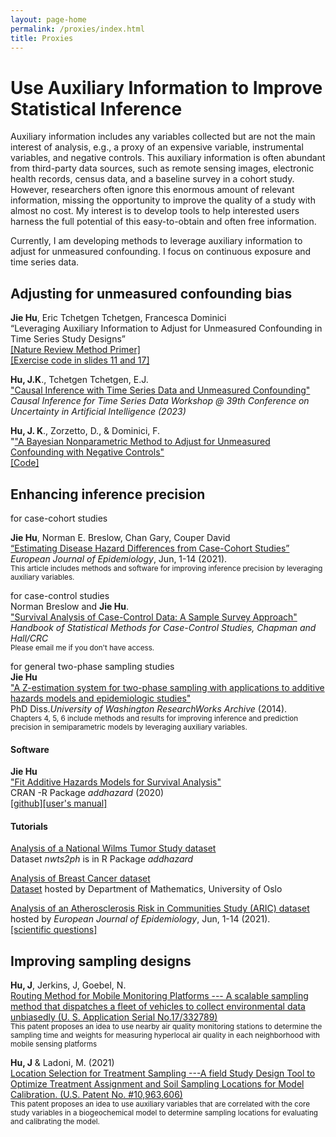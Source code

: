 ```yaml
---
layout: page-home
permalink: /proxies/index.html
title: Proxies
---
```


# Use Auxiliary Information to Improve Statistical Inference

Auxiliary information includes any variables collected but are not the main interest of analysis, e.g., a proxy of an expensive variable, instrumental variables, and negative controls. This auxiliary information is often abundant from third-party data sources, such as remote sensing images, electronic health records, census data, and a baseline survey in a cohort study. However, researchers often ignore this enormous amount of relevant information, missing the opportunity to improve the quality of a study with almost no cost.  My interest is to develop tools to help interested users harness the full potential of this easy-to-obtain and often free information.

Currently, I am developing methods to leverage auxiliary information to adjust for unmeasured confounding. I focus on continuous exposure and time series data.

## Adjusting for unmeasured confounding bias

**Jie Hu**, Eric Tchetgen Tchetgen, Francesca Dominici<br/>
“Leveraging Auxiliary Information to Adjust for Unmeasured Confounding in Time Series Study Designs”<br/>
 [[Nature Review Method Primer]](https://rdcu.be/dnIzr)  <br/>
 [[Exercise code in slides 11 and 17]](https://github.com/katehu/katehu.github.io/blob/master/Alamo_Symposium_KateHu.pdf)<br/>
 
 **Hu, J.K**., Tchetgen Tchetgen, E.J. <br/>
 ["Causal Inference with Time Series Data and Unmeasured Confounding"](https://sites.google.com/view/ci4ts2023/)<br/>
 *Causal Inference for Time Series Data Workshop @ 39th Conference on Uncertainty in Artificial Intelligence (2023)*

**Hu, J. K**., Zorzetto, D., & Dominici, F.<br/>
"["A Bayesian Nonparametric Method to Adjust for Unmeasured Confounding with Negative Controls"](https://arxiv.org/abs/2309.02631) <br/>
[[Code]](https://github.com/NSAPH-Projects/BNP-For-Unmeasured-Confounding)<br/>
## Enhancing inference precision

for case-cohort studies<br/>

**Jie Hu**, Norman E. Breslow, Chan Gary, Couper David<br/>
[“Estimating Disease Hazard Differences from Case-Cohort Studies”](https://link.springer.com/article/10.1007/s10654-021-00739-3)<br/>
*European Journal of Epidemiology*, Jun, 1-14 (2021). <br/>
<small>This article includes methods and software for improving inference precision by leveraging auxiliary variables.</small>

for case-control studies<br/>
Norman Breslow and **Jie Hu**.<br/> 
["Survival Analysis of Case-Control Data: A Sample Survey Approach"](https://www.taylorfrancis.com/chapters/edit/10.1201/9781315154084-17/survival-analysis-case-control-data-sample-survey-approach-norman-breslow-jie-kate-hu)<br/>
*Handbook of Statistical Methods for Case-Control Studies, Chapman and Hall/CRC*<br/>
<small> Please email me if you don't have access.</small>

for general two-phase sampling studies<br/>
**Jie Hu**<br/>
["A Z-estimation system for two-phase sampling with applications to additive hazards models and epidemiologic studies"](https://digital.lib.washington.edu/researchworks/handle/1773/27427) <br/> 
PhD Diss.*University of Washington ResearchWorks Archive* (2014). <br/>
<small>Chapters 4, 5, 6 include methods and results for improving inference and prediction precision in semiparametric models by leveraging auxiliary variables.</small>
   
#### Software

**Jie Hu**<br/>
["Fit Additive Hazards Models for Survival Analysis"](https://cran.r-project.org/web/packages/addhazard/index.html)<br/>
CRAN -R Package *addhazard* (2020)<br/>
[[github]](https://github.com/katehu/addhazard)[[user's manual]](https://cran.r-project.org/web/packages/addhazard/addhazard.pdf)

#### Tutorials
[Analysis of a National Wilms Tumor Study dataset](https://cran.r-project.org/web/packages/addhazard/addhazard.pdf) <br/>
Dataset *nwts2ph* is in R Package *addhazard* <br/>


[Analysis of Breast Cancer dataset](https://www.mn.uio.no/math/english/research/groups/statistics-data-science/handbook-of-case-control-studies/chapter-17/bc_ah_analysis_for_table_17.4.html)<br/> 
[Dataset](https://www.mn.uio.no/math/english/research/groups/statistics-data-science/handbook-of-case-control-studies/chapter-17/index.html) hosted by Department of Mathematics, University of Oslo <br/>

[Analysis of an Atherosclerosis Risk in Communities Study (ARIC) dataset](https://static-content.springer.com/esm/art%3A10.1007%2Fs10654-021-00739-3/MediaObjects/10654_2021_739_MOESM1_ESM.pdf)<br/>
hosted by *European Journal of Epidemiology*, Jun, 1-14 (2021).<br/>
[[scientific questions]](https://link.springer.com/article/10.1007/s10654-021-00739-3)

## Improving sampling designs
 
**Hu, J**, Jerkins, J, Goebel, N.<br/>
[Routing Method for Mobile Monitoring Platforms --- A scalable sampling method that dispatches a fleet of vehicles to collect environmental data unbiasedly (U. S. Application Serial No.17/332789)](https://uspto.report/patent/app/20210377708) <br/>
<small>This patent proposes an idea to use nearby air quality monitoring stations to determine the sampling time and weights for measuring hyperlocal air quality in each neighborhood with mobile sensing platforms </small>

**Hu, J** & Ladoni, M. (2021)<br/>
[Location Selection for Treatment Sampling ---A field Study Design Tool to Optimize Treatment Assignment and Soil Sampling Locations for Model Calibration. (U.S. Patent No. #10,963,606)](https://uspto.report/patent/grant/10,963,606) <br/> 
<small>This patent proposes an idea to use auxiliary variables that are correlated with the core study variables in a biogeochemical model to determine sampling locations for evaluating and calibrating the model.</small>
